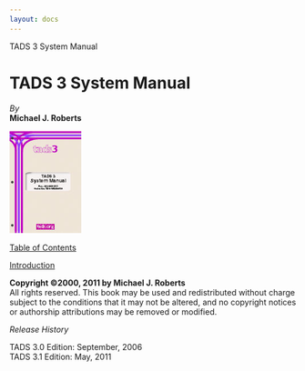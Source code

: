 ```yaml
---
layout: docs
---
```

TADS 3 System Manual

# TADS 3 System Manual

  
  
<span class="tall">*By*</span>  
**Michael J. Roberts**  
  
  
  
![](../syscover.jpg)  
  
  
  
[Table of Contents](toc.html)  
  
[Introduction](intro.html)  
  
  
  
  
  
**Copyright ©2000, 2011 by Michael J. Roberts**  
All rights reserved. This book may be used and redistributed without
charge subject to the conditions that it may not be altered, and no
copyright notices or authorship attributions may be removed or
modified.  
  
  
*Release History*  
  
TADS 3.0 Edition: September, 2006  
TADS 3.1 Edition: May, 2011
